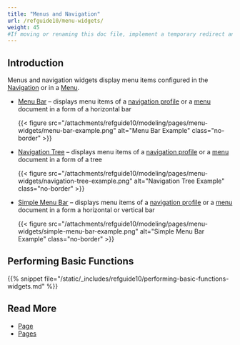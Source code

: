 ```yaml
---
title: "Menus and Navigation"
url: /refguide10/menu-widgets/
weight: 45
#If moving or renaming this doc file, implement a temporary redirect and let the respective team know they should update the URL in the product. See Mapping to Products for more details.
---
```


## Introduction

Menus and navigation widgets display menu items configured in the [Navigation](/refguide10/navigation/) or in a [Menu](/refguide10/menu/).

* [Menu Bar](/refguide10/menu-bar/) – displays menu items of a [navigation profile](/refguide10/navigation/#profiles) or a [menu](/refguide10/menu/) document in a form of a horizontal bar

    {{< figure src="/attachments/refguide10/modeling/pages/menu-widgets/menu-bar-example.png" alt="Menu Bar Example" class="no-border" >}}

* [Navigation Tree](/refguide10/navigation-tree/) – displays menu items of a [navigation profile](/refguide10/navigation/#profiles) or a [menu](/refguide10/menu/) document in a form of a tree

    {{< figure src="/attachments/refguide10/modeling/pages/menu-widgets/navigation-tree-example.png" alt="Navigation Tree Example" class="no-border" >}}

* [Simple Menu Bar](/refguide10/simple-menu-bar/) – displays menu items of a [navigation profile](/refguide10/navigation/#profiles) or a [menu](/refguide10/menu/) document in a form a horizontal or vertical bar 

    {{< figure src="/attachments/refguide10/modeling/pages/menu-widgets/simple-menu-bar-example.png" alt="Simple Menu Bar Example" class="no-border" >}}

## Performing Basic Functions

{{% snippet file="/static/_includes/refguide10/performing-basic-functions-widgets.md" %}}

## Read More

* [Page](/refguide10/page/)
* [Pages](/refguide10/pages/)
